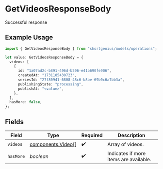 # GetVideosResponseBody

Successful response

## Example Usage

```typescript
import { GetVideosResponseBody } from "shortgenius/models/operations";

let value: GetVideosResponseBody = {
  videos: [
    {
      id: "1a07ad2c-b891-496d-b596-e41b690fe906",
      createdAt: "1731185430723",
      seriesId: "27f80941-6808-48c6-b8be-69b0c6a7bb3a",
      publishingState: "processing",
      publishAt: "<value>",
    },
  ],
  hasMore: false,
};
```

## Fields

| Field                                                  | Type                                                   | Required                                               | Description                                            |
| ------------------------------------------------------ | ------------------------------------------------------ | ------------------------------------------------------ | ------------------------------------------------------ |
| `videos`                                               | [components.Video](../../models/components/video.md)[] | :heavy_check_mark:                                     | Array of videos.                                       |
| `hasMore`                                              | *boolean*                                              | :heavy_check_mark:                                     | Indicates if more items are available.                 |